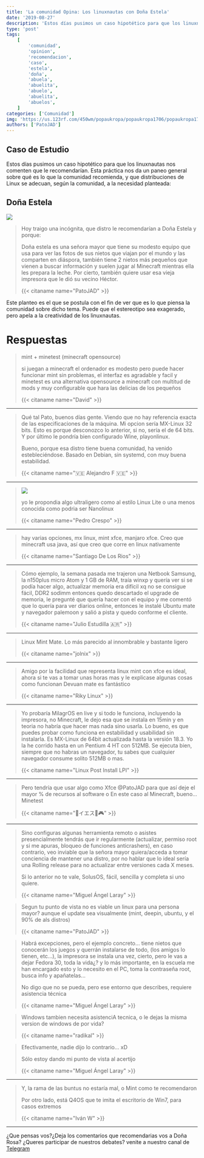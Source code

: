 ```yaml
---
title: 'La comunidad Opina: Los linuxnautas con Doña Estela'
date: '2019-08-27'
description: 'Estos días pusimos un caso hipotético para que los linuxnautas nos comenten que le recomendarían.'
type: 'post'
tags:
    [
        'comunidad',
        'opinion',
        'recomendacion',
        'caso',
        'estela',
        'doña',
        'abuela',
        'abuelita',
        'abuelo',
        'abuelita',
        'abuelos',
    ]
categories: ['Comunidad']
img: 'https://us.123rf.com/450wm/popaukropa/popaukropa1706/popaukropa170600115/80187178-hacker-ruso-abuela-y-computadora-port%C3%A1til-anciana-en-un-sill%C3%B3n-con-oso-abuela-de-rusia-en-botas-de-fieltr.jpg?ver=6'
authors: ['PatoJAD']
---
```


## Caso de Estudio

Estos días pusimos un caso hipotético para que los linuxnautas nos comenten que le recomendarían. Esta práctica nos da un paneo general sobre qué es lo que la comunidad recomienda, y que distribuciones de Linux se adecuan, según la comunidad, a la necesidad planteada:

## Doña Estela

![](http://domusrealtor.com/wp-content/uploads/2017/02/Anciana.png)

> Hoy traigo una incógnita, que distro le recomendarían a Doña Estela y porque:
>
> Doña estela es una señora mayor que tiene su modesto equipo que usa para ver las fotos de sus nietos que viajan por el mundo y las comparten en diáspora, también tiene 2 nietos más pequeños que vienen a buscar información y suelen jugar al Minecraft mientras ella les prepara la leche. Por cierto, también quiere usar esa vieja impresora que le dió su vecino Héctor.
>
> {{< citaname name="PatoJAD" >}}

Este planteo es el que se postula con el fin de ver que es lo que piensa la comunidad sobre dicho tema. Puede que el estereotipo sea exagerado, pero apela a la creatividad de los linuxnautas.

# Respuestas

> mint + minetest (minecraft opensource)
>
> si juegan a minecraft el ordenador es modesto pero puede hacer funcionar mint sin problemas, el interfaz es agradable y facil y minetest es una alternativa opensource a minecraft con multitud de mods y muy configurable que hara las delicias de los pequeños
>
> {{< citaname name="David" >}}

---

> Qué tal Pato, buenos días gente. Viendo que no hay referencia exacta de las especificaciones de la máquina. Mi opcion sería MX-Linux 32 bits. Esto es porque desconozco lo anterior, si no, sería el de 64 bits. Y por último le pondría bien configurado Wine, playonlinux.
>
> Bueno, porque esa distro tiene buena comunidad, ha venido estebleciéndose. Basado en Debian, sin systemd, con muy buena estabilidad.
>
> {{< citaname name="🇻🇪 Alejandro F 🇻🇪" >}}

---

> ![](https://i.postimg.cc/c4M5ptrk/distropedro.jpg)
>
> yo le propondia algo ultraligero como al estilo Linux Lite o una menos conocida como podria ser Nanolinux
>
> {{< citaname name="Pedro Crespo" >}}

---

> hay varias opciones, mx linux, mint xfce, manjaro xfce. Creo que minecraft usa java, así que creo que corre en linux nativamente
>
> {{< citaname name="Santiago De Los Rios" >}}

---

> Cómo ejemplo, la semana pasada me trajeron una Netbook Samsung, la n150plus micro Atom y 1 GB de RAM, traía winxp y quería ver si se podía hacer algo, actualizar memoria era difícil xq no se consigue fácil, DDR2 sodimm entonces quedo descartado el upgrade de memoria, le pregunté que quería hacer con el equipo y me comentó que lo quería para ver diarios online, entonces le instalé Ubuntu mate y navegador palemoon y salió a pista y quedo conforme el cliente.
>
> {{< citaname name="Julio Estudilla 🇦🇷" >}}

---

> Linux Mint Mate. Lo más parecido al innombrable y bastante ligero
>
> {{< citaname name="jolnix" >}}

---

> Amigo por la facilidad que representa linux mint con xfce es ideal, ahora si te vas a tomar unas horas mas y le explicase algunas cosas como funcionan Devuan mate es fantástico
>
> {{< citaname name="Riky Linux" >}}

---

> Yo probaría MilagrOS en live y si todo le funciona, incluyendo la impresora, no Minecraft, le dejo esa que se instala en 15min y en teoria no habría que hacer mas nada sino usarla. Lo bueno, es que puedes probar como funciona en estabilidad y usabilidad sin instalarla. Es MX-Linux de 64bit actualizada hasta la versión 18.3. Yo la he corrido hasta en un Pentium 4 HT con 512MB. Se ejecuta bien, siempre que no habras un navegador, tu sabes que cualquier navegador consume solito 512MB o mas.
>
> {{< citaname name="Linux Post Install LPI" >}}

---

> Pero tendría que usar algo como Xfce @PatoJAD para que así deje el mayor % de recursos al software o En este caso al Minecraft, bueno... Minetest
>
> {{< citaname name="🐧イエス🐧🎮" >}}

---

> Sino configuras algunas herramienta remoto o asistes presencialmente tendrás que ir regularmente (actualizar, permiso root y si me apuras, bloqueo de funciones anticrashers), en caso contrario, veo inviable que la señora mayor quiera/acceda a tomar conciencia de mantener una distro, por no hablar que lo ideal sería una Rolling release para no actualizar entre versiones cada X meses.
>
> Si lo anterior no te vale, SolusOS, fácil, sencilla y completa si uno quiere.
>
> {{< citaname name="Miguel Ángel Laray" >}}

> Segun tu punto de vista no es viable un linux para una persona mayor? aunque el update sea visualmente (mint, deepin, ubuntu, y el 90% de als distros)
>
> {{< citaname name="PatoJAD" >}}

> Habrá excepciones, pero el ejemplo concreto... tiene nietos que conocerán los juegos y querrán instalarse de todo, (los amigos lo tienen, etc...), la impresora se instala una vez, cierto, pero le vas a dejar Fedora 30, toda la vida¿? y lo más importante, en la escuela me han encargado esto y lo necesito en el PC, toma la contraseña root, busca info y apañatelas...
>
> No digo que no se pueda, pero ese entorno que describes, requiere asistencia técnica
>
> {{< citaname name="Miguel Ángel Laray" >}}

> Windows tambien necesita asistenciA tecnica, o le dejas la misma version de windows de por vida?
>
> {{< citaname name="radikal" >}}

> Efectivamente, nadie dijo lo contrario... xD
>
> Sólo estoy dando mi punto de vista al acertijo
>
> {{< citaname name="Miguel Ángel Laray" >}}

---

> Y, la rama de las buntus no estaría mal, o Mint como te recomendaron
>
> Por otro lado, está Q4OS que te imita el escritorio de Win7, para casos extremos
>
> {{< citaname name="Iván W" >}}

---

¿Que pensas vos?¿Deja los comentarios que recomendarias vos a Doña Rosa? ¿Queres participar de nuestros debates? venite a nuestro canal de [Telegram](https://t.me/PatoJADCommunity)
